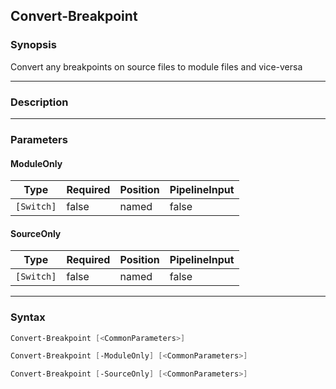 Convert-Breakpoint
------------------

### Synopsis
Convert any breakpoints on source files to module files and vice-versa

---

### Description

---

### Parameters
#### **ModuleOnly**

|Type      |Required|Position|PipelineInput|
|----------|--------|--------|-------------|
|`[Switch]`|false   |named   |false        |

#### **SourceOnly**

|Type      |Required|Position|PipelineInput|
|----------|--------|--------|-------------|
|`[Switch]`|false   |named   |false        |

---

### Syntax
```PowerShell
Convert-Breakpoint [<CommonParameters>]
```
```PowerShell
Convert-Breakpoint [-ModuleOnly] [<CommonParameters>]
```
```PowerShell
Convert-Breakpoint [-SourceOnly] [<CommonParameters>]
```
